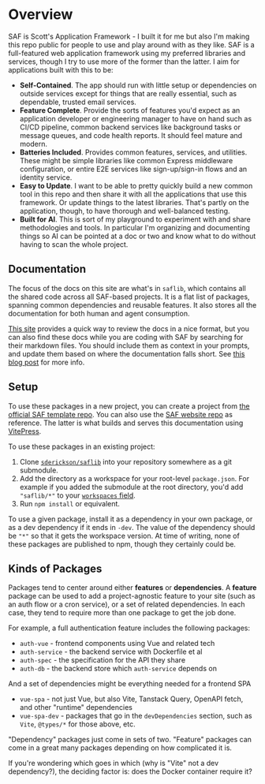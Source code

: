 # Overview

SAF is Scott's Application Framework - I built it for me but also I'm making this repo public for people to use and play around with as they like. SAF is a full-featured web application framework using my preferred libraries and services, though I try to use more of the former than the latter. I aim for applications built with this to be:

- **Self-Contained**. The app should run with little setup or dependencies on outside services except for things that are really essential, such as dependable, trusted email services.
- **Feature Complete**. Provide the sorts of features you'd expect as an application developer or engineering manager to have on hand such as CI/CD pipeline, common backend services like background tasks or message queues, and code health reports. It should feel mature and modern.
- **Batteries Included**. Provides common features, services, and utilities. These might be simple libraries like common Express middleware configuration, or entire E2E services like sign-up/sign-in flows and an identity service.
- **Easy to Update**. I want to be able to pretty quickly build a new common tool in this repo and then share it with all the applications that use this framework. Or update things to the latest libraries. That's partly on the application, though, to have thorough and well-balanced testing.
- **Built for AI**. This is sort of my playground to experiment with and share methodologies and tools. In particular I'm organizing and documenting things so AI can be pointed at a doc or two and know what to do without having to scan the whole project.

## Documentation

The focus of the docs on this site are what's in `saflib`, which contains all the shared code across all SAF-based projects. It is a flat list of packages, spanning common dependencies and reusable features. It also stores all the documentation for both human and agent consumption.

[This site](https://docs.saf-demo.online/) provides a quick way to review the docs in a nice format, but you can also find these docs while you are coding with SAF by searching for their markdown files. You should include them as context in your prompts, and update them based on where the documentation falls short. See [this blog post](https://scotterickson.info/blog/2025-03-27-doc-driven-ai) for more info.

## Setup

To use these packages in a new project, you can create a project from [the official SAF template repo](https://github.com/sderickson/saf-template). You can also use the [SAF website repo](https://github.com/sderickson/saf-2025) as reference. The latter is what builds and serves this documentation using [VitePress](https://vitepress.dev/).

To use these packages in an existing project:

1. Clone [`sderickson/saflib`](https://github.com/sderickson/saflib) into your repository somewhere as a git submodule.
2. Add the directory as a workspace for your root-level `package.json`. For example if you added the submodule at the root directory, you'd add `"saflib/*"` to your [`workspaces` field](https://docs.npmjs.com/cli/v11/configuring-npm/package-json#workspaces).
3. Run `npm install` or equivalent.

To use a given package, install it as a dependency in your own package, or as a dev dependency if it ends in `-dev`. The value of the dependency should be `"*"` so that it gets the workspace version. At time of writing, none of these packages are published to npm, though they certainly could be.

## Kinds of Packages

Packages tend to center around either **features** or **dependencies**. A **feature** package can be used to add a project-agnostic feature to your site (such as an auth flow or a cron service), or a set of related dependencies. In each case, they tend to require more than one package to get the job done.

For example, a full authentication feature includes the following packages:

- `auth-vue` - frontend components using Vue and related tech
- `auth-service` - the backend service with Dockerfile et al
- `auth-spec` - the specification for the API they share
- `auth-db` - the backend store which `auth-service` depends on

And a set of dependencies might be everything needed for a frontend SPA

- `vue-spa` - not just Vue, but also Vite, Tanstack Query, OpenAPI fetch, and other "runtime" dependencies
- `vue-spa-dev` - packages that go in the `devDependencies` section, such as `Vite`, `@types/*` for those above, etc.

"Dependency" packages just come in sets of two. "Feature" packages can come in a great many packages depending on how complicated it is.

If you're wondering which goes in which (why is "Vite" not a dev dependency?), the deciding factor is: does the Docker container require it?
